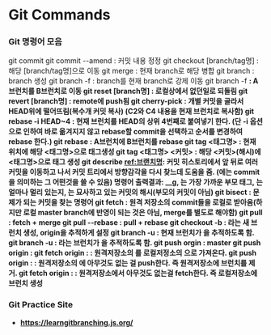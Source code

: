# Git Commands

### Git 명령어 모음

git commit
git commit --amend : 커밋 내용 정정
git checkout [branch/tag명] : 해당 [branch/tag명]으로 이동
git merge <A> :  현재 branch로 해당 <A> 병합
git branch <A> : branch <A>생성
git branch -f <A> : branch<A>를 현재 branch로 강제 이동
git branch -f <A> <B> : A브런치를 B브런치로 이동
git reset [branch명] : 로컬상에서 없던일로 되돌림
git revert [branch명] : remote에 push됨
git cherry-pick <C2 C4> : 개별 커밋을 골라서 HEAD위에 떨어뜨림(복수개 커밋 복사)
(C2와 C4 내용을 현재 브런치로 복사함)
git rebase -i HEAD~4 : 현재 브런치를 HEAD의 상위 4번째로 붙여넣기 한다.
(단 -i 옵션으로 인하여 바로 옮겨지지 않고 rebase할 commit을 선택하고 순서를 변경하여 rebase 한다.)
git rebase <A> <B> : A브런치에 B브런치를 rebase
git tag <태그명> : 현재 위치에 해당 <태그명>으로 태그생성
git tag <태그명> <커밋> : 해당 <커밋>(해시)에 <태그명>으로 태그 생성
git describe <ref:브랜치명>: 커밋 히스토리에서 앞 뒤로 여러 커밋을 이동하고 나서 커밋 트리에서 방향감각을 다시 찾느데 도움을 줌.
(<ref>에는 commit을 의미하는 그 어떤것을 쓸 수 있음)
명령어 출력결과: <tag>_<numCommits>_g<hash>, <tag>는 가장 가까운 부모 태그, <numCommits>는 얼마나 멀리 있는지, <hash>는 묘사하고 있는 커밋의 해시(부모의 커밋이 아님)
git bisect : 문제가 되는 커밋을 찾는 명령어
git fetch : 원격 저장소의 commit들을 로컬로 받아옴(하지만 로컬 master branch에 반영이 되는 것은 아님, merge를 별도로 해야함)
git pull : fetch + merge
git pull --rebase : pull + rebase
git checkout -b <A> <origin> : <A>라는 새 브런치 생성, origin을 추적하게 설정
git branch -u <origin> : 현재 브런치가 <origin>을 추적하도록 함.
git branch -u <origin> <A> : <A>라는 브런치가 <origin>을 추적하도록 함.
git push orgin <palce> : master
git push origin <source>:<destination>
git fetch origin <source>:<destination> : 원격저장소의 <source>를 로컬저정소의 <destination>으로 가져온다.
git push origin :<A> : 원격저장소의 <A>에 아무것도 없는 걸 push한다. 즉 원격저장소에 <A>브런치를 제거.
git fetch origin :<A> : 원격저장소에서 아무것도 없는걸 fetch한다. 즉 로컬저장소에 <A>브런치 생성

### Git Practice Site
 - https://learngitbranching.js.org/

